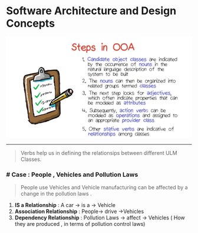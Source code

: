 #  Software Architecture and Design Concepts

![OOADSteps](./pics/ooa-steps.jpg "The steps in OOA")

------------------------------------------------
 >Verbs help us in defining the relationsips between different ULM Classes.

### \# Case : People , Vehicles and Pollution Laws

>People  use Vehicles and Vehicle manufacturing can be affected by a change in the pollution laws .

1. **IS a Relationship** :  A car  -> is a  -> Vehicle  
2. **Association Relationship** : People-> drive ->Vehicles   
3. **Dependency Relationship** : Pollution  Laws -> affect -> Vehicles ( How they are produced , in terms of pollution control laws)